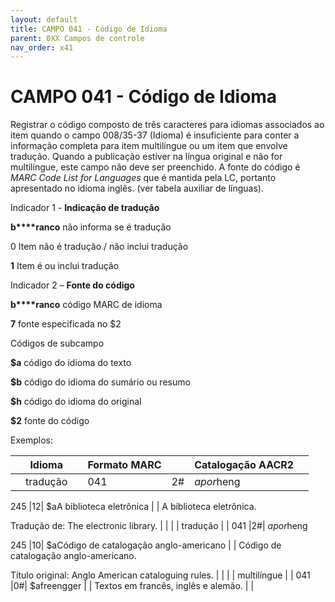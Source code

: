 ```yaml
---
layout: default
title: CAMPO 041 - Código de Idioma
parent: 0XX Campos de controle
nav_order: x41
---
```


# CAMPO 041 - Código de Idioma

Registrar o código composto de três caracteres para idiomas associados ao item quando o campo 008/35-37 (Idioma) é insuficiente para conter a informação completa para item multilíngue ou um item que envolve tradução. Quando a publicação estiver na língua original e não for multilíngue, este campo não deve ser preenchido. A fonte do código é *MARC Code List for Languages* que é mantida pela LC, portanto apresentado no idioma inglês. (ver tabela auxiliar de línguas).

<a name="__RefHeading___Toc42921_1910753865"></a>Indicador 1 - **Indicação de tradução**

**b****ranco** não informa se é tradução

0 Item não é tradução / não inclui tradução

**1** Item é ou inclui tradução



<a name="__RefHeading___Toc42923_1910753865"></a>Indicador 2 – **Fonte do código**

**b****ranco** código MARC de idioma

**7** fonte especificada no $2



Códigos de subcampo

**$a** código do idioma do texto

**$b** código do idioma do sumário ou resumo

**$h** código do idioma do original

**$2** fonte do código



Exemplos:

|  | Idioma |  | Formato MARC |  | Catalogação AACR2 |  |
|---|--------|---|--------------|---|---------------------|---|
|  | tradução |  | 041 |2#| $apor$heng

245 |12| $aA biblioteca eletrônica |  | A biblioteca eletrônica.

Tradução de: The electronic library. |  |
|  | tradução |  | 041 |2#| $apor$heng

245 |10| $aCódigo de catalogação anglo-americano |  | Código de catalogação anglo-americano.

Título original: Anglo American cataloguing rules. |  |
|  | multilíngue |  | 041 |0#| $afreengger |  | Textos em francês, inglês e alemão. |  |